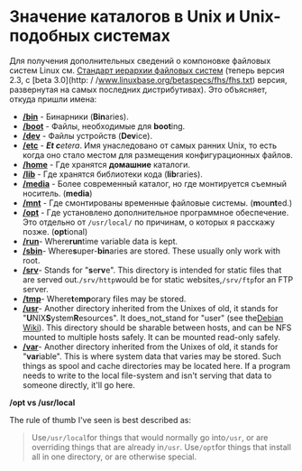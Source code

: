 # Значение каталогов в Unix и Unix-подобных системах

Для получения дополнительных сведений о компоновке файловых систем Linux см. [Стандарт иерархии файловых систем](http://www.pathname.com/fhs/) (теперь версия 2.3, с [beta 3.0](http: / /www.linuxbase.org/betaspecs/fhs/fhs.txt) версия, развернутая на самых последних дистрибутивах). Это объясняет, откуда пришли имена:

*   **[/bin](http://www.linuxbase.org/betaspecs/fhs/fhs/ch03s04.html)** \- Бинарники (**Bin**aries).
*   **[/boot](http://www.linuxbase.org/betaspecs/fhs/fhs/ch03s05.html)** \- Файлы, необходимые для **boot**ing.
*   **[/dev](http://www.linuxbase.org/betaspecs/fhs/fhs/ch03s06.html)** \- Файлы устройств (**Dev**ice).
*   **[/etc](http://www.linuxbase.org/betaspecs/fhs/fhs/ch03s07.html)** \- **_Et c_**_etera_. Имя унаследовано от самых ранних Unix, то есть когда оно стало местом для размещения конфигурационных файлов.
*   **[/home](http://www.linuxbase.org/betaspecs/fhs/fhs/ch03s08.html)** \- Где хранятся **домашние** каталоги.
*   **[/lib](http://www.linuxbase.org/betaspecs/fhs/fhs/ch03s09.html)** \- Где хранятся библиотеки кода (**lib**raries).
*   **[/media](http://www.linuxbase.org/betaspecs/fhs/fhs/ch03s11.html)** \- Более современный каталог, но где монтируется съемный носитель. (**media**)
*   **[/mnt](http://www.linuxbase.org/betaspecs/fhs/fhs/ch03s12.html)** \- Где смонтированы временные файловые системы. (**m**ou**nt**ed.)
*   **[/opt](http://www.linuxbase.org/betaspecs/fhs/fhs/ch03s13.html)** \- Где установлено дополнительное программное обеспечение. Это отдельно от `/usr/local/` по причинам, о которых я расскажу позже. (**opt**ional)
*   **[/run](http://www.linuxbase.org/betaspecs/fhs/fhs/ch03s15.html)**\- Where**run**time variable data is kept.
*   **[/sbin](http://www.linuxbase.org/betaspecs/fhs/fhs/ch03s16.html)**\- Where**s**uper-**bin**aries are stored. These usually only work with root.
*   **[/srv](http://www.linuxbase.org/betaspecs/fhs/fhs/ch03s17.html)**\- Stands for "**s**e**rv**e". This directory is intended for static files that are served out.`/srv/http`would be for static websites,`/srv/ftp`for an FTP server.
*   **[/tmp](http://www.linuxbase.org/betaspecs/fhs/fhs/ch03s18.html)**\- Where**t**e**mp**orary files may be stored.
*   **[/usr](http://www.linuxbase.org/betaspecs/fhs/fhs/ch04.html)**\- Another directory inherited from the Unixes of old, it stands for "**U**NIX**S**ystem**R**esources". It does_not_stand for "user" (see the[Debian Wiki](https://wiki.debian.org/FilesystemHierarchyStandard)). This directory should be sharable between hosts, and can be NFS mounted to multiple hosts safely. It can be mounted read-only safely.
*   **[/var](http://www.linuxbase.org/betaspecs/fhs/fhs/ch05.html)**\- Another directory inherited from the Unixes of old, it stands for "**var**iable". This is where system data that varies may be stored. Such things as spool and cache directories may be located here. If a program needs to write to the local file-system and isn't serving that data to someone directly, it'll go here.

**/opt vs /usr/local**

The rule of thumb I've seen is best described as:

> Use`/usr/local`for things that would normally go into`/usr`, or are overriding things that are already in`/usr`. Use`/opt`for things that install all in one directory, or are otherwise special.
